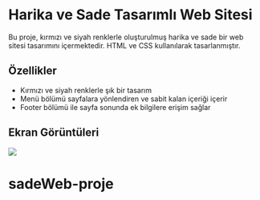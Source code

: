 # Harika ve Sade Tasarımlı Web Sitesi

Bu proje, kırmızı ve siyah renklerle oluşturulmuş harika ve sade bir web sitesi tasarımını içermektedir. HTML ve CSS kullanılarak tasarlanmıştır.

## Özellikler

- Kırmızı ve siyah renklerle şık bir tasarım
- Menü bölümü sayfalara yönlendiren ve sabit kalan içeriği içerir
- Footer bölümü ile sayfa sonunda ek bilgilere erişim sağlar

## Ekran Görüntüleri

![](website.gif)


# sadeWeb-proje

